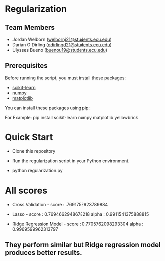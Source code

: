 # Regularization 

## Team Members
- Jordan Welborn (welbornj21@students.ecu.edu)
- Darian O'Dirling (odirlingd21@students.ecu.edu)
- Ulysses Bueno (buenou19@students.ecu.edu)

## Prerequisites

Before running the script, you must install these packages:

- [scikit-learn](https://scikit-learn.org/stable/install.html)
- [numpy](https://numpy.org/install/)
- [matplotlib](https://matplotlib.org/stable/users/installing.html)


You can install these packages using pip:

For Example:
pip install scikit-learn numpy matplotlib yellowbrick


# Quick Start
- Clone this repository

- Run the regularization script in your Python environment.
- python regularization.py

# All scores
- Cross Validation - score : .7691752923789884

- Lasso - score : 0.7694662948678218 alpha : 0.9911541375888815

- Ridge Regression Model - score : 0.7705762098293304 alpha : 0.9969599962313797
## They perform similar but Ridge regression model produces better results. 
